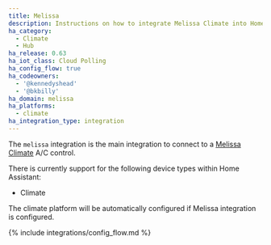 ```yaml
---
title: Melissa
description: Instructions on how to integrate Melissa Climate into Home Assistant.
ha_category:
  - Climate
  - Hub
ha_release: 0.63
ha_iot_class: Cloud Polling
ha_config_flow: true
ha_codeowners:
  - '@kennedyshead'
  - '@bkbilly'
ha_domain: melissa
ha_platforms:
  - climate
ha_integration_type: integration
---
```


The `melissa` integration is the main integration to connect to a [Melissa Climate](https://seemelissa.com/) A/C control.

There is currently support for the following device types within Home Assistant:

- Climate

The climate platform will be automatically configured if Melissa integration is configured.

{% include integrations/config_flow.md %}
